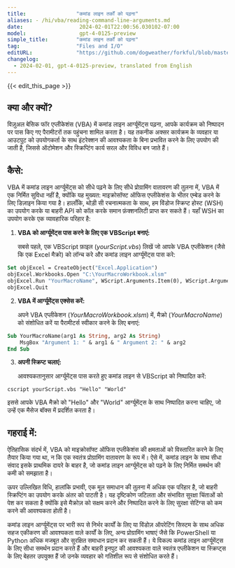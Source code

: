 ```yaml
---
title:                "कमांड लाइन तर्कों को पढ़ना"
aliases: - /hi/vba/reading-command-line-arguments.md
date:                  2024-02-01T22:00:56.030102-07:00
model:                 gpt-4-0125-preview
simple_title:         "कमांड लाइन तर्कों को पढ़ना"
tag:                  "Files and I/O"
editURL:              "https://github.com/dogweather/forkful/blob/master/content/hi/vba/reading-command-line-arguments.md"
changelog:
  - 2024-02-01, gpt-4-0125-preview, translated from English
---
```


{{< edit_this_page >}}

## क्या और क्यों?

विज़ुअल बेसिक फॉर एप्लीकेशंस (VBA) में कमांड लाइन आर्ग्यूमेंट्स पढ़ना, आपके कार्यक्रम को निष्पादन पर पास किए गए पैरामीटरों तक पहुंचना शामिल करता है। यह तकनीक अक्सर कार्यक्रम के व्यवहार या आउटपुट को उपयोगकर्ता के साथ इंटरेक्शन की आवश्यकता के बिना प्रभावित करने के लिए उपयोग की जाती है, जिससे ऑटोमेशन और स्क्रिप्टिंग कार्य सरल और विविध बन जाते हैं।

## कैसे:
VBA में कमांड लाइन आर्ग्यूमेंट्स को सीधे पढ़ने के लिए सीधे प्रोग्रामिंग वातावरण की तुलना में, VBA में एक निर्मित सुविधा नहीं है, क्योंकि यह मुख्यत: माइक्रोसॉफ्ट ऑफिस एप्लीकेशंस के भीतर एम्बेड करने के लिए डिज़ाइन किया गया है। हालाँकि, थोड़ी सी रचनात्मकता के साथ, हम विंडोज स्क्रिप्ट होस्ट (WSH) का उपयोग करके या बाहरी API को कॉल करके समान फ़ंक्शनलिटी प्राप्त कर सकते हैं। यहाँ WSH का उपयोग करके एक व्यावहारिक परिहार है:

1. **VBA को आर्ग्यूमेंट्स पास करने के लिए एक VBScript बनाएं:**

   सबसे पहले, एक VBScript फ़ाइल (*yourScript.vbs*) लिखें जो आपके VBA एप्लीकेशन (जैसे कि एक Excel मैक्रो) को लॉन्च करे और कमांड लाइन आर्ग्यूमेंट्स पास करे:

```vb
Set objExcel = CreateObject("Excel.Application")
objExcel.Workbooks.Open "C:\YourMacroWorkbook.xlsm"
objExcel.Run "YourMacroName", WScript.Arguments.Item(0), WScript.Arguments.Item(1)
objExcel.Quit
```

2. **VBA में आर्ग्यूमेंट्स एक्सेस करें:**

   अपने VBA एप्लीकेशन (*YourMacroWorkbook.xlsm*) में, मैक्रो (*YourMacroName*) को संशोधित करें या पैरामीटर्स स्वीकार करने के लिए बनाएं:

```vb
Sub YourMacroName(arg1 As String, arg2 As String)
    MsgBox "Argument 1: " & arg1 & " Argument 2: " & arg2
End Sub
```

3. **अपनी स्क्रिप्ट चलाएं:**

   आवश्यकतानुसार आर्ग्यूमेंट्स पास करते हुए कमांड लाइन से VBScript को निष्पादित करें:

```shell
cscript yourScript.vbs "Hello" "World"
```

   इससे आपके VBA मैक्रो को "Hello" और "World" आर्ग्यूमेंट्स के साथ निष्पादित करना चाहिए, जो उन्हें एक मैसेज बॉक्स में प्रदर्शित करता है।

## गहराई में:

ऐतिहासिक संदर्भ में, VBA को माइक्रोसॉफ्ट ऑफिस एप्लीकेशंस की क्षमताओं को विस्तारित करने के लिए तैयार किया गया था, न कि एक स्वतंत्र प्रोग्रामिंग वातावरण के रूप में। ऐसे में, कमांड लाइन के साथ सीधा संवाद इसके प्राथमिक दायरे के बाहर है, जो कमांड लाइन आर्ग्यूमेंट्स को पढ़ने के लिए निर्मित समर्थन की कमी को समझाता है।

ऊपर उल्लिखित विधि, हालांकि प्रभावी, एक मूल समाधान की तुलना में अधिक एक परिहार है, जो बाहरी स्क्रिप्टिंग का उपयोग करके अंतर को पाटती है। यह दृष्टिकोण जटिलता और संभावित सुरक्षा चिंताओं को पेश कर सकता है क्योंकि इसे मैक्रोज़ को सक्षम करने और निष्पादित करने के लिए सुरक्षा सेटिंग्स को कम करने की आवश्यकता होती है।

कमांड लाइन आर्ग्यूमेंट्स पर भारी रूप से निर्भर कार्यों के लिए या विंडोज़ ऑपरेटिंग सिस्टम के साथ अधिक सहज एकीकरण की आवश्यकता वाले कार्यों के लिए, अन्य प्रोग्रामिंग भाषाएं जैसे कि PowerShell या Python अधिक मजबूत और सुरक्षित समाधान प्रदान कर सकती हैं। ये विकल्प कमांड लाइन आर्ग्यूमेंट्स के लिए सीधा समर्थन प्रदान करते हैं और बाहरी इनपुट की आवश्यकता वाले स्वतंत्र एप्लीकेशन या स्क्रिप्ट्स के लिए बेहतर उपयुक्त हैं जो उनके व्यवहार को गतिशील रूप से संशोधित करते हैं।
